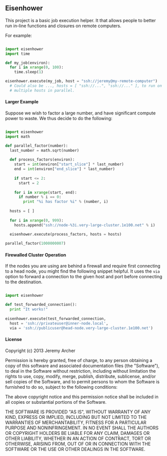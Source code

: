 ## Eisenhower

This project is a basic job execution helper. It that allows people to better run in-line functions and closures on remote computers.

For example:

```python

import eisenhower
import time

def my_job(environ):
  for i in xrange(0, 100):
    time.sleep(1)

eisenhower.execute(my_job, host = "ssh://jeremy@my-remote-computer")
  # Could also be ..., hosts = [ "ssh://...", "ssh://..." ], to run on
  # multiple hosts in parallel.

```

#### Larger Example

Suppose we wish to factor a large number, and have significant compute power to waste. We thus decide to do the following:

```python

import eisenhower
import math

def parallel_factor(number):
  last_number = math.sqrt(number)
  
  def process_factors(environ):
    start = int(environ["start_slice"] * last_number)
    end = int(environ["end_slice"] * last_number)
    
    if start <= 2:
      start = 2
    
    for i in xrange(start, end):
      if number % i == 0:
        print "%i has factor %i" % (number, i)
  
  hosts = [ ]
  
  for i in xrange(0, 999):
    hosts.append("ssh://node-%3i.very-large-cluster.1e100.net" % i)
  
  eisenhower.execute(process_factors, hosts = hosts)

parallel_factor(1000000007)
```

#### Firewalled Cluster Operation

If the nodes you are using are behind a firewall and require first connecting to a head node, you might find the following snippet helpful. It uses the `via` option to forward a connection to the given host and port before connecting to the destination.

```python

import eisenhower

def test_forwarded_connection():
  print "It works!"
  
eisenhower.execute(test_forwarded_connection,
  host = 'ssh://privateuser@inner-node.local',
  via = 'ssh://publicuser@head-node.very-large-cluster.1e100.net')
```

#### License

Copyright (c) 2013 Jeremy Archer

Permission is hereby granted, free of charge, to any person obtaining a copy of this software and associated documentation files (the "Software"), to deal in the Software without restriction, including without limitation the rights to use, copy, modify, merge, publish, distribute, sublicense, and/or sell copies of the Software, and to permit persons to whom the Software is furnished to do so, subject to the following conditions:

The above copyright notice and this permission notice shall be included in all copies or substantial portions of the Software.

THE SOFTWARE IS PROVIDED "AS IS", WITHOUT WARRANTY OF ANY KIND, EXPRESS OR IMPLIED, INCLUDING BUT NOT LIMITED TO THE WARRANTIES OF MERCHANTABILITY, FITNESS FOR A PARTICULAR PURPOSE AND NONINFRINGEMENT. IN NO EVENT SHALL THE AUTHORS OR COPYRIGHT HOLDERS BE LIABLE FOR ANY CLAIM, DAMAGES OR OTHER LIABILITY, WHETHER IN AN ACTION OF CONTRACT, TORT OR OTHERWISE, ARISING FROM, OUT OF OR IN CONNECTION WITH THE SOFTWARE OR THE USE OR OTHER DEALINGS IN THE SOFTWARE.

